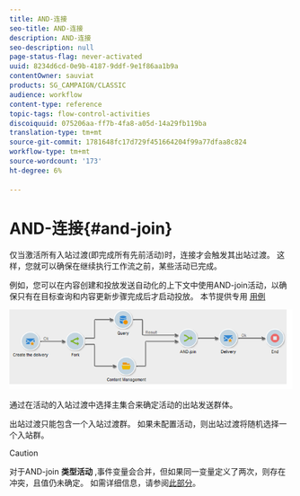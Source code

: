 ```yaml
---
title: AND-连接
seo-title: AND-连接
description: AND-连接
seo-description: null
page-status-flag: never-activated
uuid: 8234d6cd-0e9b-4187-9ddf-9e1f86aa1b9a
contentOwner: sauviat
products: SG_CAMPAIGN/CLASSIC
audience: workflow
content-type: reference
topic-tags: flow-control-activities
discoiquuid: 075206aa-ff7b-4fa8-a05d-14a29fb119ba
translation-type: tm+mt
source-git-commit: 1781648fc17d729f451664204f99a77dfaa8c824
workflow-type: tm+mt
source-wordcount: '173'
ht-degree: 6%

---
```



# AND-连接{#and-join}

仅当激活所有入站过渡(即完成所有先前活动)时，连接才会触发其出站过渡。 这样，您就可以确保在继续执行工作流之前，某些活动已完成。

例如，您可以在内容创建和投放发送自动化的上下文中使用AND-join活动，以确保只有在目标查询和内容更新步骤完成后才启动投放。 本节提供专用 [用例](../../delivery/using/automating-via-workflows.md#creating-the-delivery-and-its-content)

![](assets/and-join-usage.png)

通过在活动的入站过渡中选择主集合来确定活动的出站发送群体。

出站过渡只能包含一个入站过渡群。 如果未配置活动，则出站过渡将随机选择一个入站群。

>[!CAUTION]
>
>对于AND-join **类型活动** ,事件变量会合并，但如果同一变量定义了两次，则存在冲突，且值仍未确定。 如需详细信息，请参阅[此部分](../../workflow/using/javascript-scripts-and-templates.md#event-variables)。
